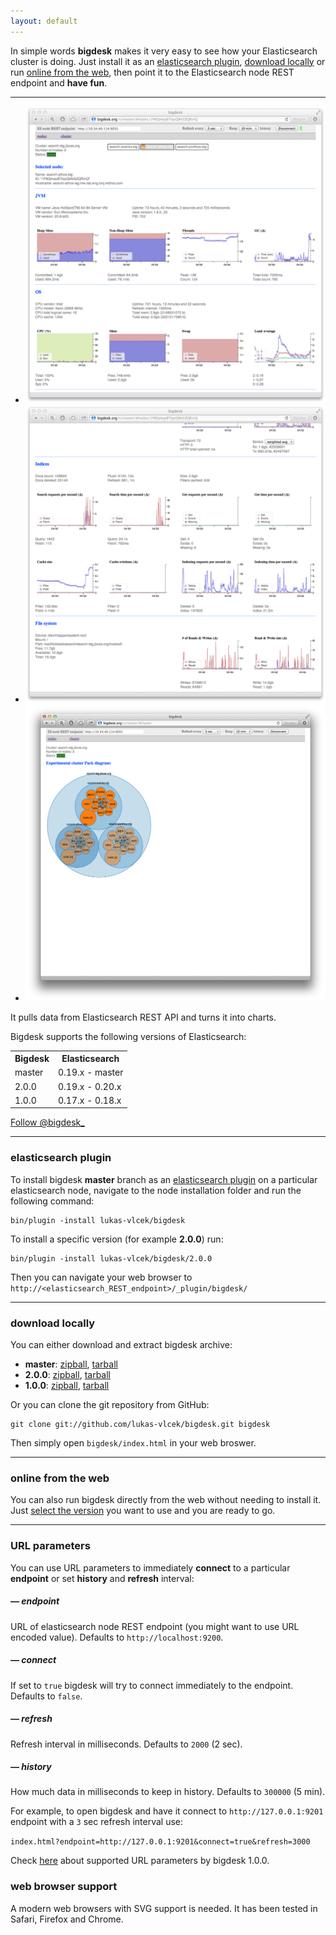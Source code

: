 ```yaml
---
layout: default
---
```


In simple words **bigdesk** makes it very easy to see how your Elasticsearch cluster is doing. Just install it as an [elasticsearch plugin](#elasticsearch_plugin), [download locally](#download_locally) or run [online from the web](#online_from_the_web), then point it to the Elasticsearch node REST endpoint and **have fun**. 

*****

<!-- ![bigdesk master screenshot](images/bigdesk-2.0.0-SNAPSHOT.jpg) -->
<!-- ![bigdesk master screenshot](images/bigdesk-master-nodes.png) -->
<!-- ![bigdesk master screenshot](images/bigdesk-master-cluster.png) -->

<section class="slider">
	<div class="flexslider">
	  <ul class="slides">
	    <li>
	      <img src="images/bigdesk-01.png" />
	    </li>
	    <!-- <li>
	      <img src="images/bigdesk-02.png" />
	    </li> -->
	    <li>
	      <img src="images/bigdesk-03.png" />
	    </li>
	    <li>
	      <img src="images/bigdesk-04.png" />
	    </li>
	  </ul>
	</div>
</section>

It pulls data from Elasticsearch REST API and turns it into charts.

Bigdesk supports the following versions of Elasticsearch:

<table>
	<tr><th>Bigdesk</th><th>Elasticsearch</th></tr>
	<tr><td>master</td><td>0.19.x - master</td></tr>
	<tr><td>2.0.0</td><td>0.19.x - 0.20.x</td></tr>
	<tr><td>1.0.0</td><td>0.17.x - 0.18.x</td></tr>
</table>

<div>
<a href="https://twitter.com/bigdesk_" class="twitter-follow-button" data-show-count="false">Follow @bigdesk_</a>
<script>!function(d,s,id){var js,fjs=d.getElementsByTagName(s)[0];if(!d.getElementById(id)){js=d.createElement(s);js.id=id;js.src="//platform.twitter.com/widgets.js";fjs.parentNode.insertBefore(js,fjs);}}(document,"script","twitter-wjs");</script>
</div>

*****

### elasticsearch plugin

To install bigdesk **master** branch as an [elasticsearch plugin](http://www.elasticsearch.org/guide/reference/modules/plugins.html) on a particular elasticsearch node, navigate to the node installation folder and run the following command:

	bin/plugin -install lukas-vlcek/bigdesk

To install a specific version (for example **2.0.0**) run:

	bin/plugin -install lukas-vlcek/bigdesk/2.0.0

Then you can navigate your web browser to `http://<elasticsearch_REST_endpoint>/_plugin/bigdesk/`

*****

### download locally

You can either download and extract bigdesk archive:

- **master**: [zipball](https://github.com/lukas-vlcek/bigdesk/zipball/master), [tarball](https://github.com/lukas-vlcek/bigdesk/tarball/master)
- **2.0.0**: [zipball](https://github.com/lukas-vlcek/bigdesk/zipball/v2.0.0), [tarball](https://github.com/lukas-vlcek/bigdesk/tarball/v2.0.0)
- **1.0.0**: [zipball](https://github.com/lukas-vlcek/bigdesk/zipball/v1.0.0), [tarball](https://github.com/lukas-vlcek/bigdesk/tarball/v1.0.0)

Or you can clone the git repository from GitHub:

	git clone git://github.com/lukas-vlcek/bigdesk.git bigdesk

Then simply open `bigdesk/index.html` in your web broswer.

*****

### online from the web

You can also run bigdesk directly from the web without needing to install it. Just [select the version](v) you want to use and you are ready to go.

*****

### URL parameters

You can use URL parameters to immediately **connect** to a particular **endpoint** or set **history** and **refresh** interval:

##### &mdash; endpoint
URL of elasticsearch node REST endpoint (you might want to use URL encoded value). Defaults to `http://localhost:9200`.

##### &mdash; connect
If set to `true` bigdesk will try to connect immediately to the endpoint. Defaults to `false`.

##### &mdash; refresh
Refresh interval in milliseconds. Defaults to `2000` (2 sec).

##### &mdash; history
How much data in milliseconds to keep in history. Defaults to `300000` (5 min).

For example, to open bigdesk and have it connect to `http://127.0.0.1:9201` endpoint with a `3` sec refresh interval use:

`index.html?endpoint=http://127.0.0.1:9201&connect=true&refresh=3000`

Check [here](https://github.com/lukas-vlcek/bigdesk/blob/0.18.x/README.textile) about supported URL parameters by bigdesk 1.0.0. 

### web browser support

A modern web browsers with SVG support is needed. It has been tested in Safari, Firefox and Chrome.

